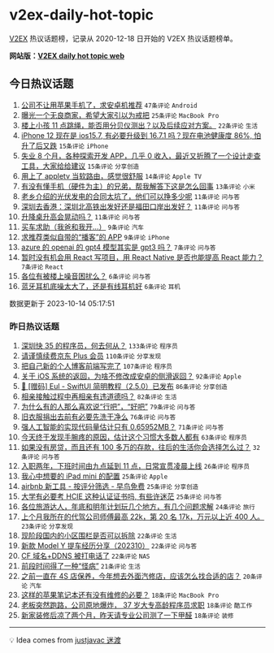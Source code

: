 # v2ex-daily-hot-topic

[V2EX](https://www.v2ex.com/) 热议话题榜，记录从 2020-12-18 日开始的 V2EX 热议话题榜单。

**网站版：[V2EX daily hot topic web](https://boojack.github.io/v2ex-daily-hot-topic-web/)**

## 今日热议话题

<!-- TODAY BEGIN -->

1. [公司不让用苹果手机了，求安卓机推荐](https://www.v2ex.com/t/981906) `47条评论` `Android`
1. [曝光一个无良商家，希望大家引以为戒把](https://www.v2ex.com/t/981886) `25条评论` `MacBook Pro`
1. [楼上小孩 11 点跳绳，能否用分贝仪测出？以及后续应对方案。](https://www.v2ex.com/t/981920) `22条评论` `生活`
1. [iPhone 12 现在是 ios15.7, 有必要升级到 16.7.1 吗？现在电池健康度 86%, 怕升了后又跌](https://www.v2ex.com/t/981894) `15条评论` `iPhone`
1. [失业 8 个月，各种探索开发 APP，几乎 0 收入，最近又折腾了一个设计走查工具，大家给给建议](https://www.v2ex.com/t/981893) `15条评论` `分享创造`
1. [用上了 appletv 当软路由，感觉很舒服](https://www.v2ex.com/t/981895) `14条评论` `Apple TV`
1. [有没有懂手机（硬件为主）的兄弟，帮我解答下这是怎么回事](https://www.v2ex.com/t/981887) `13条评论` `小米`
1. [老乡介绍的光伏发电的合同太坑了，他们可以挣多少呢](https://www.v2ex.com/t/981926) `11条评论` `问与答`
1. [深圳去香港：深圳北高铁出发好还是福田口岸出发好？](https://www.v2ex.com/t/981900) `11条评论` `问与答`
1. [升降桌升高会晃动吗？](https://www.v2ex.com/t/981896) `11条评论` `问与答`
1. [买车求助（我爸和我开...）](https://www.v2ex.com/t/981888) `9条评论` `汽车`
1. [求推荐类似自带的“播客”的 APP](https://www.v2ex.com/t/981885) `9条评论` `iPhone`
1. [azure 的 openai 的 gpt4 模型其实是 gpt3 吗？](https://www.v2ex.com/t/981914) `7条评论` `问与答`
1. [暂时没有机会用 React 写项目，用 React Native 是否也能提高 React 能力？](https://www.v2ex.com/t/981892) `7条评论` `React`
1. [各位有被楼上噪音困扰么？](https://www.v2ex.com/t/981942) `6条评论` `问与答`
1. [蓝牙耳机底噪太大了，还是有线耳机好](https://www.v2ex.com/t/981908) `6条评论` `耳机`

数据更新于 2023-10-14 05:17:51

<!-- TODAY END -->

### 昨日热议话题

<!-- YESTERDAY BEGIN -->

1. [深圳快 35 的程序员，何去何从？](https://www.v2ex.com/t/981617) `133条评论` `程序员`
1. [请谨慎续费京东 Plus 会员](https://www.v2ex.com/t/981580) `110条评论` `分享发现`
1. [把自己新的个人博客前端写完了](https://www.v2ex.com/t/981655) `107条评论` `程序员`
1. [关于 iOS 系统的返回，为啥不修改成安卓的侧滑返回？](https://www.v2ex.com/t/981620) `92条评论` `Apple`
1. [🚀 [赠码] Eul - SwiftUI 简明教程（2.5.0）已发布](https://www.v2ex.com/t/981557) `86条评论` `分享创造`
1. [相亲接触过程中再相亲有违道德吗？](https://www.v2ex.com/t/981600) `82条评论` `生活`
1. [为什么有的人那么喜欢说“行吧”，“好吧”](https://www.v2ex.com/t/981602) `79条评论` `问与答`
1. [旧衣服捐出去前有必要先洗干净么](https://www.v2ex.com/t/981549) `76条评论` `问与答`
1. [强人工智能的实现代码量估计只有 0.65952MB？](https://www.v2ex.com/t/981540) `71条评论` `问与答`
1. [今天终于发现手腕疼的原因，估计这个习惯大多数人都有](https://www.v2ex.com/t/981769) `63条评论` `程序员`
1. [如果没有房贷，而且还有 100 多万的存款，往后的生活你会选择怎么过？](https://www.v2ex.com/t/981742) `32条评论` `问与答`
1. [入职两年，下班时间由九点延到 11 点，日常宣贯凌晨上线](https://www.v2ex.com/t/981830) `26条评论` `程序员`
1. [我心中想要的 iPad mini 的配置](https://www.v2ex.com/t/981842) `25条评论` `Apple`
1. [airbnb 新工具 - 按评分筛选 - 早鸟免费](https://www.v2ex.com/t/981781) `25条评论` `分享创造`
1. [大学有必要考 HCIE 这种认证证书吗, 有些许迷茫](https://www.v2ex.com/t/981708) `25条评论` `问与答`
1. [各位旅游达人，年底和明年计划玩几个地方，有几个问题求解](https://www.v2ex.com/t/981531) `24条评论` `旅行`
1. [上个月我所在的代驾公司师傅最高 22k，第 20 名 17k，万元以上近 400 人。](https://www.v2ex.com/t/981691) `23条评论` `分享发现`
1. [现阶段国内的小区围栏是否可以拆除](https://www.v2ex.com/t/981825) `22条评论` `生活`
1. [新款 Model Y 提车经历分享（202310）](https://www.v2ex.com/t/981737) `22条评论` `问与答`
1. [CF 域名+DDNS 被打电话了](https://www.v2ex.com/t/981614) `22条评论` `NAS`
1. [前段时间得了一种“怪病”](https://www.v2ex.com/t/981705) `21条评论` `生活`
1. [之前一直在 4S 店保养，今年想去外面汽修店，应该怎么找合适的店？](https://www.v2ex.com/t/981539) `20条评论` `汽车`
1. [这样的苹果笔记本还有没有维修的必要？](https://www.v2ex.com/t/981834) `18条评论` `MacBook Pro`
1. [老板突然跑路，公司原地爆炸， 37 岁大专高龄程序员求职](https://www.v2ex.com/t/981714) `18条评论` `酷工作`
1. [新家装修后凉了两个月，昨天请专业公司测了一下甲醛](https://www.v2ex.com/t/981608) `18条评论` `装修`

<!-- YESTERDAY END -->

---

💡 Idea comes from [justjavac 迷渡](https://github.com/justjavac/)
